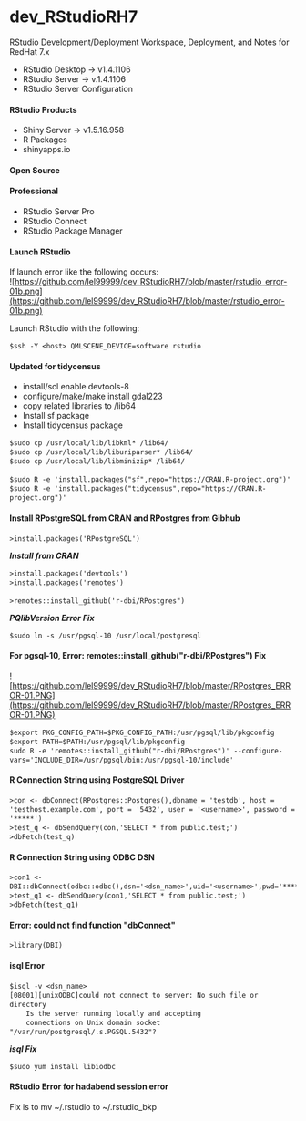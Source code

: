# dev_RStudioRH7
RStudio Development/Deployment Workspace, Deployment, and Notes for RedHat 7.x
- RStudio Desktop -> v1.4.1106
- RStudio Server -> v.1.4.1106
- RStudio Server Configuration

#### RStudio Products
- Shiny Server -> v1.5.16.958
- R Packages
- shinyapps.io <br/>

#### Open Source

#### Professional
- RStudio Server Pro
- RStudio Connect
- RStudio Package Manager

#### Launch RStudio
If launch error like the following occurs: <br/>
![https://github.com/lel99999/dev_RStudioRH7/blob/master/rstudio_error-01b.png](https://github.com/lel99999/dev_RStudioRH7/blob/master/rstudio_error-01b.png) <br/>

Launch RStudio with the following: <br/>

```
$ssh -Y <host> QMLSCENE_DEVICE=software rstudio
```

#### Updated for tidycensus
- install/scl enable devtools-8
- configure/make/make install gdal223
- copy related libraries to /lib64
- Install sf package
- Install tidycensus package

```
$sudo cp /usr/local/lib/libkml* /lib64/
$sudo cp /usr/local/lib/liburiparser* /lib64/
$sudo cp /usr/local/lib/libminizip* /lib64/

$sudo R -e 'install.packages("sf",repo="https://CRAN.R-project.org")'
$sudo R -e 'install.packages("tidycensus",repo="https://CRAN.R-project.org")'
```

#### Install RPostgreSQL from CRAN and RPostgres from Gibhub
```
>install.packages('RPostgreSQL')
```

***Install from CRAN*** <br/>
```
>install.packages('devtools')
>install.packages('remotes')

>remotes::install_github('r-dbi/RPostgres")
```

***PQlibVersion Error Fix*** <br/>
```
$sudo ln -s /usr/pgsql-10 /usr/local/postgresql
```

#### For pgsql-10, Error: remotes::install_github("r-dbi/RPostgres") Fix
![https://github.com/lel99999/dev_RStudioRH7/blob/master/RPostgres_ERROR-01.PNG](https://github.com/lel99999/dev_RStudioRH7/blob/master/RPostgres_ERROR-01.PNG) <br/>

```
$export PKG_CONFIG_PATH=$PKG_CONFIG_PATH:/usr/pgsql/lib/pkgconfig
$export PATH=$PATH:/usr/pgsql/lib/pkgconfig
sudo R -e 'remotes::install_github("r-dbi/RPostgres")' --configure-vars='INCLUDE_DIR=/usr/pgsql/bin:/usr/pgsql-10/include'
```

#### R Connection String using PostgreSQL Driver
```
>con <- dbConnect(RPostgres::Postgres(),dbname = 'testdb', host = 'testhost.example.com', port = '5432', user = '<username>', password = '*****')
>test_q <- dbSendQuery(con,'SELECT * from public.test;')
>dbFetch(test_q)

```

#### R Connection String using ODBC DSN
```
>con1 <- DBI::dbConnect(odbc::odbc(),dsn='<dsn_name>',uid='<username>',pwd='*****')
>test_q1 <- dbSendQuery(con1,'SELECT * from public.test;')
>dbFetch(test_q1)
```
#### Error: could not find function "dbConnect"
```
>library(DBI)
```
#### isql Error
```
$isql -v <dsn_name>
[08001][unixODBC]could not connect to server: No such file or directory
	Is the server running locally and accepting
	connections on Unix domain socket "/var/run/postgresql/.s.PGSQL.5432"?
```
***isql Fix*** <br/>
```
$sudo yum install libiodbc
```
#### RStudio Error for hadabend session error
Fix is to mv  ~/.rstudio to ~/.rstudio_bkp <br/>
